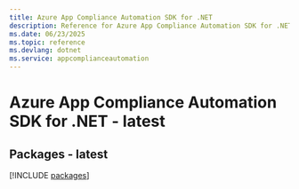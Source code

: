 ```yaml
---
title: Azure App Compliance Automation SDK for .NET
description: Reference for Azure App Compliance Automation SDK for .NET
ms.date: 06/23/2025
ms.topic: reference
ms.devlang: dotnet
ms.service: appcomplianceautomation
---
```

# Azure App Compliance Automation SDK for .NET - latest
## Packages - latest
[!INCLUDE [packages](app-compliance-automation-index.md)]